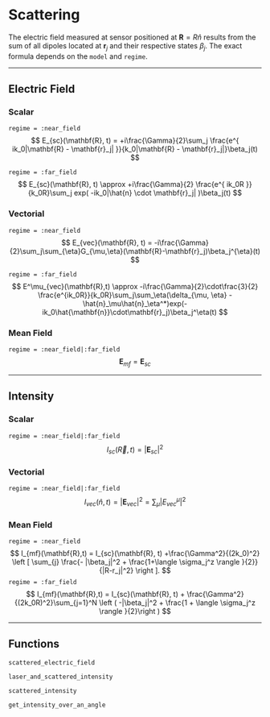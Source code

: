 # Scattering

The electric field measured at sensor positioned at $\mathbf{R} = R\hat{n}$ results from the sum of all  dipoles located at $\mathbf{r}_j$ and their respective states $\beta_j$. The exact formula depends on the `model` and `regime`.

---

## Electric Field

### Scalar
`regime = :near_field`
$$
E_{sc}(\mathbf{R}, t) = +i\frac{\Gamma}{2}\sum_j \frac{e^{ ik_0|\mathbf{R} - \mathbf{r}_j| }}{k_0|\mathbf{R} - \mathbf{r}_j|}\beta_j(t)
$$

`regime = :far_field`
$$
E_{sc}(\mathbf{R}, t) \approx +i\frac{\Gamma}{2} \frac{e^{ ik_0R }}{k_0R}\sum_j exp( -ik_0|\hat{n} \cdot \mathbf{r}_j| )\beta_j(t)
$$

### Vectorial
`regime = :near_field`
$$
E_{vec}(\mathbf{R}, t) = -i\frac{\Gamma}{2}\sum_j\sum_{\eta}G_{\mu,\eta}(\mathbf{R}-\mathbf{r}_j)\beta_j^{\eta}(t)
$$

`regime = :far_field`
$$
E^\mu_{vec}(\mathbf{R},t) \approx -i\frac{\Gamma}{2}\cdot\frac{3}{2} \frac{e^{ik_0R}}{k_0R}\sum_j\sum_\eta(\delta_{\mu, \eta} - \hat{n}_\mu\hat{n}_\eta^*)exp(-ik_0\hat{\mathbf{n}}\cdot\mathbf{r}_j)\beta_j^\eta(t)
$$


### Mean Field
`regime = :near_field|:far_field`
$$
\mathbf{E}_{mf} = \mathbf{E}_{sc}
$$

---

## Intensity

### Scalar
`regime = :near_field|:far_field`
$$
I_{sc}(\vec{R},t) = |\mathbf{E}_{sc}|^2
$$

### Vectorial
`regime = :near_field|:far_field`
$$
I_{vec}(\hat{n},t) = |\mathbf{E}_{vec}|^2 = \sum_\mu|E^\mu_{vec}|^2
$$

### Mean Field
`regime = :near_field`
$$
I_{mf}(\mathbf{R},t) = I_{sc}(\mathbf{R}, t)
+\frac{\Gamma^2}{(2k_0)^2} \left [  \sum_{j} \frac{- |\beta_j|^2    + \frac{1+\langle \sigma_j^z \rangle }{2}}{|R-r_j|^2} \right ].
$$
`regime = :far_field`
$$
I_{mf}(\mathbf{R},t) = I_{sc}(\mathbf{R}, t) + \frac{\Gamma^2}{(2k_0R)^2}\sum_{j=1}^N \left ( -|\beta_j|^2 + \frac{1 + \langle \sigma_j^z \rangle }{2}\right )
$$

---

## Functions

```@docs
scattered_electric_field
```

```@docs
laser_and_scattered_intensity
```

```@docs
scattered_intensity
```

```@docs
get_intensity_over_an_angle
```
